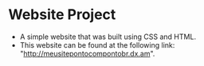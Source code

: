 # Website Project

- A simple website that was built using CSS and HTML.
- This website can be found at the following link: "http://meusitepontocompontobr.dx.am".
